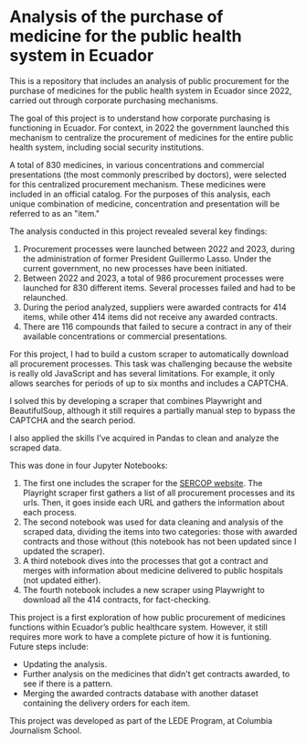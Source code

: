 # Analysis of the purchase of medicine for the public health system in Ecuador

This is a repository that includes an analysis of public procurement for the purchase of medicines for the public health system in Ecuador since 2022, carried out through corporate purchasing mechanisms.

The goal of this project is to understand how corporate purchasing is functioning in Ecuador. For context, in 2022 the government launched this mechanism to centralize the procurement of medicines for the entire public health system, including social security institutions. 

A total of 830 medicines, in various concentrations and commercial presentations (the most commonly prescribed by doctors), were selected for this centralized procurement mechanism. These medicines were included in an official catalog. For the purposes of this analysis, each unique combination of medicine, concentration and presentation will be referred to as an "item."

The analysis conducted in this project revealed several key findings:
1. Procurement processes were launched between 2022 and 2023, during the administration of former President Guillermo Lasso. Under the current government, no new processes have been initiated.
2. Between 2022 and 2023, a total of 986 procurement processes were launched for 830 different items. Several processes failed and had to be relaunched.
3. During the period analyzed, suppliers were awarded contracts for 414 items, while other 414 items did not receive any awarded contracts.
4. There are 116 compounds that failed to secure a contract in any of their available concentrations or commercial presentations.

For this project, I had to build a custom scraper to automatically download all procurement processes. This task was challenging because the website is really old JavaScript and has several limitations. For example, it only allows searches for periods of up to six months and includes a CAPTCHA.

I solved this by developing a scraper that combines Playwright and BeautifulSoup, although it still requires a partially manual step to bypass the CAPTCHA and the search period.

I also applied the skills I’ve acquired in Pandas to clean and analyze the scraped data.

This was done in four Jupyter Notebooks:
1. The first one includes the scraper for the [SERCOP website](https://modulocomprascorporativas.compraspublicas.gob.ec/ProcesoContratacion/compras/PC/buscarProceso.cpe?sg=1#). The Playright scraper first gathers a list of all procurement processes and its urls. Then, it goes inside each URL and gathers the information about each process.
2. The second notebook was used for data cleaning and analysis of the scraped data, dividing the items into two categories: those with awarded contracts and those without (this notebook has not been updated since I updated the scraper).
3. A third notebook dives into the processes that got a contract and merges with information about medicine delivered to public hospitals (not updated either).
4. The fourth notebook includes a new scraper using Playwright to download all the 414 contracts, for fact-checking.

This project is a first exploration of how public procurement of medicines functions within Ecuador’s public healthcare system. However, it still requires more work to have a complete picture of how it is funtioning. Future steps include:
- Updating the analysis.
- Further analysis on the medicines that didn't get contracts awarded, to see if there is a pattern.
- Merging the awarded contracts database with another dataset containing the delivery orders for each item.

This project was developed as part of the LEDE Program, at Columbia Journalism School.